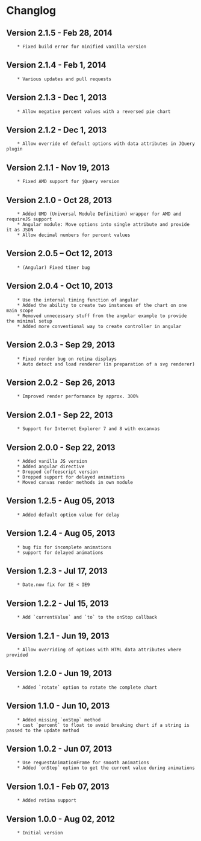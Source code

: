 # Changlog

## Version 2.1.5 - Feb 28, 2014
        * Fixed build error for minified vanilla version

## Version 2.1.4 - Feb 1, 2014
        * Various updates and pull requests

## Version 2.1.3 - Dec 1, 2013
        * Allow negative percent values with a reversed pie chart

## Version 2.1.2 - Dec 1, 2013
        * Allow override of default options with data attributes in JQuery plugin

## Version 2.1.1 - Nov 19, 2013
        * Fixed AMD support for jQuery version

## Version 2.1.0 - Oct 28, 2013
        * Added UMD (Universal Module Definition) wrapper for AMD and requireJS support
        * Angular module: Move options into single attribute and provide it as JSON
        * Allow decimal numbers for percent values

## Version 2.0.5 – Oct 12, 2013
        * (Angular) Fixed timer bug

## Version 2.0.4 - Oct 10, 2013
        * Use the internal timing function of angular
        * Added the ability to create two instances of the chart on one main scope
        * Removed unnecessary stuff from the angular example to provide the minimal setup
        * Added more conventional way to create controller in angular

## Version 2.0.3 - Sep 29, 2013
        * Fixed render bug on retina displays
        * Auto detect and load renderer (in preparation of a svg renderer)

## Version 2.0.2 - Sep 26, 2013
        * Improved render performance by approx. 300%

## Version 2.0.1 - Sep 22, 2013
        * Support for Internet Explorer 7 and 8 with excanvas

## Version 2.0.0 - Sep 22, 2013
        * Added vanilla JS version
        * Added angular directive
        * Dropped coffeescript version
        * Dropped support for delayed animations
        * Moved canvas render methods in own module

## Version 1.2.5 - Aug 05, 2013
        * Added default option value for delay

## Version 1.2.4 - Aug 05, 2013
        * bug fix for incomplete animations
        * support for delayed animations

## Version 1.2.3 - Jul 17, 2013
        * Date.now fix for IE < IE9

## Version 1.2.2 - Jul 15, 2013
        * Add `currentValue` and `to` to the onStop callback

## Version 1.2.1 - Jun 19, 2013
        * Allow overriding of options with HTML data attributes where provided

## Version 1.2.0 - Jun 19, 2013
        * Added `rotate` option to rotate the complete chart

## Version 1.1.0 - Jun 10, 2013
        * Added missing `onStop` method
        * cast `percent` to float to avoid breaking chart if a string is passed to the update method

## Version 1.0.2 - Jun 07, 2013
        * Use requestAnimationFrame for smooth animations
        * Added `onStep` option to get the current value during animations

## Version 1.0.1 - Feb 07, 2013
        * Added retina support

## Version 1.0.0 - Aug 02, 2012
        * Initial version
